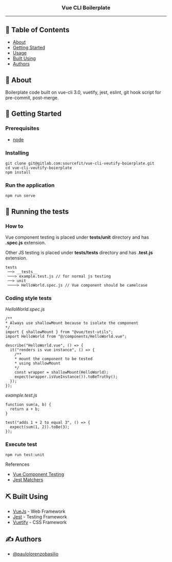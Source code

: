 <h3 align="center">Vue CLI Boilerplate</h3>

---

## 📝 Table of Contents
- [About](#about)
- [Getting Started](#getting_started)
- [Usage](#usage)
- [Built Using](#built_using)
- [Authors](#authors)

## 🧐 About <a name = "about"></a>
Boilerplate code built on vue-cli 3.0, vuetify, jest, eslint, git hook script for pre-commit, post-merge.

## 🏁 Getting Started <a name = "getting_started"></a>

### Prerequisites
- [node](https://nodejs.org/en/)

### Installing

```
git clone git@gitlab.com:sourcefit/vue-cli-veutify-boierplate.git
cd vue-cli-veutify-boierplate
npm install
```
### Run the application
```
npm run serve
```

## 🔧 Running the tests <a name = "tests"></a>

### How to

Vue component testing is placed under **tests/unit** directory and has **.spec.js** extension.

Other JS testing is placed under **tests/__tests__** directory and has **.test.js** extension.

```
tests
 ──> __tests__
 ───> example.test.js // for normal js testing
 ──> unit
 ────> HelloWorld.spec.js // Vue component should be camelcase
```

### Coding style tests

*HelloWorld.spec.js*

```
/**
* Always use shallowMount because to isolate the component
*/
import { shallowMount } from "@vue/test-utils";
import HelloWorld from "@/components/HelloWorld.vue";

describe("HelloWorld.vue", () => {
  it("renders is vue instance", () => {
  	/**
    * mount the component to be tested 
    * using shallowMount
    */ 
    const wrapper = shallowMount(HelloWorld);
    expect(wrapper.isVueInstance()).toBeTruthy();
  });
});
```

*example.test.js*
```
function sum(a, b) {
  return a + b;
}

test("adds 1 + 2 to equal 3", () => {
  expect(sum(1, 2)).toBe(3);
});

```

### Execute test
```
npm run test:unit
```
References
- [Vue Component Testing](https://vue-test-utils.vuejs.org/)
- [Jest Matchers](https://jestjs.io/docs/en/expect)

## ⛏️ Built Using <a name = "built_using"></a>
- [VueJs](https://vuejs.org/) - Web Framework
- [Jest](https://jestjs.io/) - Testing Framework
- [Vuetify](https://vuetifyjs.com/en/) - CSS Framework

## ✍️ Authors <a name = "authors"></a>
- [@paulolorenzobasilio](https://github.com/paulolorenzobasilio)

